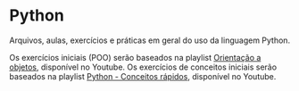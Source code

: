 # Python
Arquivos, aulas, exercícios e práticas em geral do uso da linguagem Python. 

Os exercícios iniciais (POO) serão baseados na playlist [Orientação a objetos](https://www.youtube.com/playlist?list=PLAgbpJQADBGLo24x_xBwGtTDO-bjwrFb_), disponível no Youtube. 
Os exercícios de conceitos iniciais serão baseados na playlist [Python - Conceitos rápidos](https://youtube.com/playlist?list=PLAgbpJQADBGK-FaAZBvbAnqALbwcpR4Xu&si=Bf5aY46q62qo4OlS), disponível no Youtube. 
